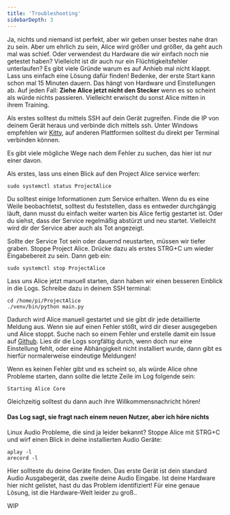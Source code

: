 ```yaml
---
title: 'Troubleshooting'
sidebarDepth: 3
---
```


Ja, nichts und niemand ist perfekt, aber wir geben unser bestes nahe dran zu sein. Aber um ehrlich zu sein, Alice wird größer und größer, da geht auch mal was schief. Oder verwendest du Hardware die wir einfach noch nie getestet haben? Vielleicht ist dir auch nur ein Flüchtigkeitsfehler unterlaufen? Es gibt viele Gründe warum es auf Anhieb mal nicht klappt. Lass uns einfach eine Lösung dafür finden!
Bedenke, der erste Start kann schon mal 15 Minuten dauern. Das hängt von Hardware und Einstellungen ab. Auf jeden Fall: **Ziehe Alice jetzt nicht den Stecker** wenn es so scheint als würde nichts passieren. Vielleicht erwischt du sonst Alice mitten in ihrem Training.

Als erstes solltest du mittels SSH auf dein Gerät zugreifen. Finde die IP von deinem Gerät heraus und verbinde dich mittels ssh. Unter Windows empfehlen wir [Kitty](https://www.9bis.net/kitty/#!pages/download.md), auf anderen Plattformen solltest du direkt per Terminal verbinden können.

Es gibt viele mögliche Wege nach dem Fehler zu suchen, das hier ist nur einer davon.

Als erstes, lass uns einen Blick auf den Project Alice service werfen:

`sudo systemctl status ProjectAlice`

Du solltest einige Informationen zum Service erhalten. Wenn du es eine Weile beobachtetst, solltest du feststellen, dass es entweder durchgängig läuft, dann musst du einfach weiter warten bis Alice fertig gestartet ist. Oder du siehst, dass der Service regelmäßig abstürzt und neu startet. Vielleicht wird dir der Service aber auch als Tot angezeigt.

Sollte der Service Tot sein oder dauernd neustarten, müssen wir tiefer graben. Stoppe Project Alice. Drücke dazu als erstes STRG+C um wieder Eingabebereit zu sein. Dann geb ein:

`sudo systemctl stop ProjectAlice`

Lass uns Alice jetzt manuell starten, dann haben wir einen besseren Einblick in die Logs. Schreibe dazu in deinem SSH terminal:

```shell script
cd /home/pi/ProjectAlice
./venv/bin/python main.py
```

Dadurch wird Alice manuell gestartet und sie gibt dir jede detaillierte Meldung aus. Wenn sie auf einen Fehler stößt, wird dir dieser ausgegeben und Alice stoppt. Suche nach so einem Fehler und erstelle damit ein Issue auf [Github](https://github.com/project-alice-assistant/ProjectAlice/issues/new). Lies dir die Logs sorgfältig durch, wenn doch nur eine Einstellung fehlt, oder eine Abhängigkeit nicht installiert wurde, dann gibt es hierfür normalerweise eindeutige Meldungen!

Wenn es keinen Fehler gibt und es scheint so, als würde Alice ohne Probleme starten, dann sollte die letzte Zeile im Log folgende sein:

`Starting Alice Core`

Gleichzeitig solltest du dann auch ihre Willkommensnachricht hören!

#### Das Log sagt, sie fragt nach einem neuen Nutzer, aber ich höre nichts
Linux Audio Probleme, die sind ja leider bekannt? Stoppe Alice mit STRG+C und wirf einen Blick in deine installierten Audio Geräte:

```shell script
aplay -l
arecord -l
```

Hier sollteste du deine Geräte finden. Das erste Gerät ist dein standard Audio Ausgabegerät, das zweite deine Audio Eingabe. Ist deine Hardware hier nicht gelistet, hast du das  Problem identifiziert! Für eine genaue Lösung, ist die Hardware-Welt leider zu groß..

WIP
